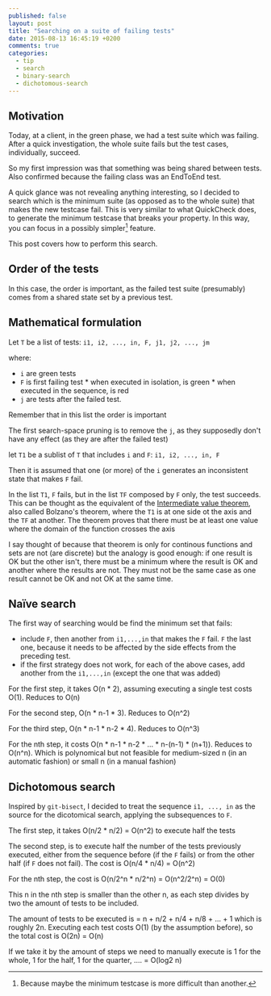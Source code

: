 ```yaml
---
published: false
layout: post
title: "Searching on a suite of failing tests"
date: 2015-08-13 16:45:19 +0200
comments: true
categories: 
  - tip
  - search
  - binary-search
  - dichotomous-search
---
```


## Motivation

Today, at a client, in the green phase, we had a test suite which was failing. After a quick investigation, the whole suite fails but the test cases, individually, succeed.

So my first impression was that something was being shared between tests. Also confirmed because the failing class was an EndToEnd test.

A quick glance was not revealing anything interesting, so I decided to search which is the minimum suite (as opposed as to the whole suite) that makes the new testcase fail. This is very similar to what QuickCheck does, to generate the minimum testcase that breaks your property. In this way, you can focus in a possibly simpler[^1] feature.

[^1]: Because maybe the minimum testcase is more difficult than another.

This post covers how to perform this search.


## Order of the tests

In this case, the order is important, as the failed test suite (presumably) comes from a shared state set by a previous test.

## Mathematical formulation

Let ``T`` be a list of tests: ``i1, i2, ..., in, F, j1, j2, ..., jm``

where:
  * ``i`` are green tests
  *  ``F`` is first failing test
    * when executed in isolation, is green
    * when executed in the sequence, is red
  *  ``j`` are tests after the failed test.

Remember that in this list the order is important

The first search-space pruning is to remove the ``j``, as they supposedly don't have any effect (as they are after the failed test)

let ``T1`` be a sublist of ``T`` that includes ``i`` and ``F``: ``i1, i2, ..., in, F``

Then it is assumed that one (or more) of the ``i`` generates an inconsistent state that makes ``F`` fail.

In the list ``T1``, ``F`` fails, but in the list ``TF`` composed by ``F`` only, the test succeeds. This can be thought as the equivalent of the [Intermediate value theorem](https://en.wikipedia.org/wiki/Intermediate_value_theorem), also called Bolzano's theorem, where the ``T1`` is at one side ot the axis and the ``TF`` at another. The theorem proves that there must be at least one value where the domain of the function crosses the axis

I say thought of because that theorem is only for continous functions and sets are not (are discrete) but the analogy is good enough: if one result is OK but the other isn't, there must be a minimum where the result is OK and another where the results are not. They must not be the same case as one result cannot be OK and not OK at the same time.

## Naïve search

The first way of searching would be find the minimum set that fails:

  * include ``F``, then another from ``i1,...,in`` that makes the ``F`` fail. ``F`` the last one, because it needs to be affected by the side effects from the preceding test.
  * if the first strategy does not work, for each of the above cases, add another from the ``i1,...,in`` (except the one that was added)

For the first step, it takes O(n * 2), assuming executing a single test costs O(1). Reduces to O(n)

For the second step, O(n * n-1 * 3). Reduces to O(n^2)

For the third step, O(n * n-1 * n-2 * 4). Reduces to O(n^3)

For the nth step, it costs O(n * n-1 * n-2 * ... * n-(n-1) * (n+1)). Reduces to O(n^n). Which is polynomical but not feasible for medium-sized n (in an automatic fashion) or small n (in a manual fashion)

## Dichotomous search

Inspired by ``git-bisect``, I decided to treat the sequence ``i1, ..., in`` as the source for the dicotomical search, applying the subsequences to ``F``.

The first step, it takes O(n/2 * n/2) = O(n^2) to execute half the tests

The second step, is to execute half the number of the tests previously executed, either from the sequence before (if the ``F`` fails) or from the other half (if ``F`` does not fail). The cost is O(n/4 * n/4) = O(n^2)

For the nth step, the cost is O(n/2^n * n/2^n) = O(n^2/2^n) = O(0)

This n in the nth step is smaller than the other n, as each step divides by two the amount of tests to be included.

The amount of tests to be executed is = n + n/2 + n/4 + n/8 + ... + 1 which is roughly 2n. Executing each test costs O(1) (by the assumption before), so the total cost is O(2n) = O(n)

If we take it by the amount of steps we need to manually execute is 1 for the whole, 1 for the half, 1 for the quarter, .... = O(log2 n)
